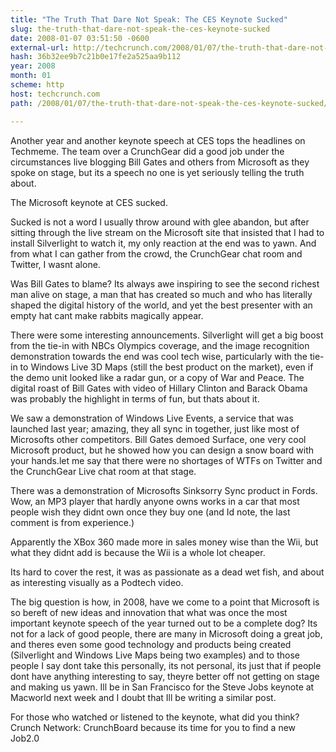 ```yaml
---
title: "The Truth That Dare Not Speak: The CES Keynote Sucked"
slug: the-truth-that-dare-not-speak-the-ces-keynote-sucked
date: 2008-01-07 03:51:50 -0600
external-url: http://techcrunch.com/2008/01/07/the-truth-that-dare-not-speak-the-ces-keynote-sucked/
hash: 36b32ee9b7c21b0e17fe2a525aa9b112
year: 2008
month: 01
scheme: http
host: techcrunch.com
path: /2008/01/07/the-truth-that-dare-not-speak-the-ces-keynote-sucked/

---
```


Another year and another keynote speech at CES tops the headlines on Techmeme. The team over a CrunchGear did a good job under the circumstances live blogging Bill Gates and others from Microsoft as they spoke on stage, but its a speech no one is yet seriously telling the truth about.

The Microsoft keynote at CES sucked.

Sucked is not a word I usually throw around with glee abandon, but after sitting through the live stream on the Microsoft site that insisted that I had to install Silverlight to watch it, my only reaction at the end was to yawn. And from what I can gather from the crowd, the CrunchGear chat room and Twitter, I wasnt alone.

Was Bill Gates to blame? Its always awe inspiring to see the second richest man alive on stage, a man that has created so much and who has literally shaped the digital history of the world, and yet the best presenter with an empty hat cant make rabbits magically appear.

There were some interesting announcements. Silverlight will get a big boost from the tie-in with NBCs Olympics coverage, and the image recognition demonstration towards the end was cool tech wise, particularly with the tie-in to Windows Live 3D Maps (still the best product on the market), even if the demo unit looked like a radar gun, or a copy of War and Peace. The digital roast of Bill Gates with video of Hillary Clinton and Barack Obama was probably the highlight in terms of fun, but thats about it.

We saw a demonstration of Windows Live Events, a service that was launched last year; amazing, they all sync in together, just like most of Microsofts other competitors. Bill Gates demoed Surface, one very cool Microsoft product, but he showed how you can design a snow board with your hands.let me say that there were no shortages of WTFs on Twitter and the CrunchGear Live chat room at that stage.

There was a demonstration of Microsofts Sinksorry Sync product in Fords. Wow, an MP3 player that hardly anyone owns works in a car that most people wish they didnt own once they buy one (and Id note, the last comment is from experience.)

Apparently the XBox 360 made more in sales money wise than the Wii, but what they didnt add is because the Wii is a whole lot cheaper.

Its hard to cover the rest, it was as passionate as a dead wet fish, and about as interesting visually as a Podtech video.

The big question is how, in 2008, have we come to a point that Microsoft is so bereft of new ideas and innovation that what was once the most important keynote speech of the year turned out to be a complete dog? Its not for a lack of good people, there are many in Microsoft doing a great job, and theres even some good technology and products being created (Silverlight and Windows Live Maps being two examples) and to those people I say dont take this personally, its not personal, its just that if people dont have anything interesting to say, theyre better off not getting on stage and making us yawn. Ill be in San Francisco for the Steve Jobs keynote at Macworld next week and I doubt that Ill be writing a similar post.

For those who watched or listened to the keynote, what did you think?
Crunch Network:  CrunchBoard because its time for you to find a new Job2.0
